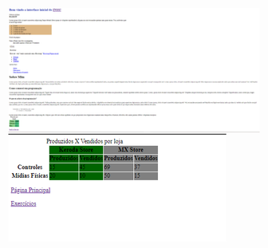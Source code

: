 <!DOCTYPE html>
<html lang="en">
<head>
    <meta charset="UTF-8">
    <meta http-equiv="X-UA-Compatible" content="IE=edge">
    <meta name="viewport" content="width=device-width, initial-scale=1.0">

</head>
<body>
    <img src="img/HTML1.png" alt="primeira img">
    <img src="img/HTML2.png" alt="segunda img">
</body>
</html>